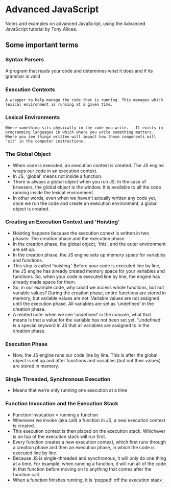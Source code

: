 # Advanced JavaScript

Notes and examples on advanced JavaScript, using the Advanced JavaScript tutorial by Tony Alicea.

## Some important terms

### Syntax Parsers
  A program that reads your code and determines what it does and if its grammar is valid

### Execution Contexts
    A wrapper to help manage the code that is running. This manages which lexical environment is running at a given time. 

### Lexical Environments
    Where something sits physically in the code you write. --It exists in programming languages in which where you write something matters. Where you see things written will impact how those components will 'sit' in the computer instructions.



### The Global Object
- When code is executed, an execution context is created. The JS engine wraps our code in an execution context.
- In JS, 'global' means not inside a function.
- There is always a global object when you run JS. In the case of browsers, the global object is the window. It is available to all the code running inside the lexical environment. 
- In other words, even when we haven't actually written any code yet, once we run the code and create an execution environment, a global object is created.

### Creating an Execution Context and 'Hoisting'
- Hoisting happens because the execution conext is written in two phases: The creation phase and the execution phase. 
- In the creation phase, the global object, 'this', and the outer environment are set up.
- In the creation phase, the JS engine sets up memory space for variables and functions.
-  This step is called 'hoisting.' Before your code is executed line by line, the JS engine has already created memory space for your variables and functions. So, when your code is executed line by line, the engine has already made space for them. 
- So, in our example code,  why could we access whole functions, but not variable values? During the creation phase, entire functions are stored in memory, but variable values are not. Variable values are not assigned until the execution phase. All variables are set as 'undefined' in the creation phase.
- A related note: when we see 'undefined' in the console, what that means is that a value for the variable has not been set yet. 'Undefined' is a special keyword in JS that all variables are assigned to in the creation phase.

### Execution Phase
- Now, the JS engine runs our code line by line. This is after the global object is set up and after functions and variables (but not their values) are stored in memory.


### Single Threaded, Synchronous Execution
- Means that we're only running one execution at a time

### Function Invocation and the Execution Stack
- Function invocation = running a function
- Whenever we invoke (aka call) a function in JS, a new execution context is created. 
- This execution context is then placed on the execution stack. Whichever is on top of the execution stack will run first. 
- Every function creates a new execution context, which first runs through a creation phase and then an execution phase, in which the code is executed line by line.
- Because JS is single-threaded and synchronous, it will only do one thing at a time. For example, when running a function, it will run all of the code in that function before moving on to anything that comes after the function call. 
- When a function finishes running, it is 'popped' off the execution stack


